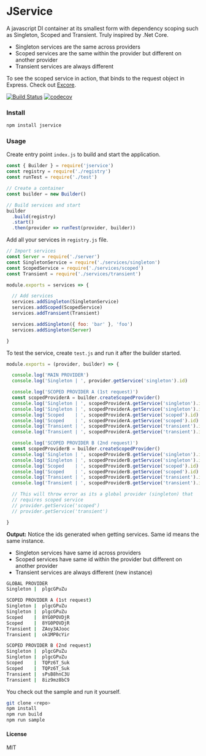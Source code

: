 # JService

A javascript DI container at its smallest form with dependency scoping such as Singleton, Scoped and Transient. Truly inspired by .Net Core.

- Singleton services are the same across providers
- Scoped services are the same within the provider but different on another provider
- Transient services are always different

To see the scoped service in action, that binds to the request object in Express. Check out [Excore](https://github.com/rhaldkhein/excore).

[![Build Status](https://travis-ci.org/rhaldkhein/jservice.svg?branch=master)](https://travis-ci.org/rhaldkhein/jservice) [![codecov](https://codecov.io/gh/rhaldkhein/jservice/branch/master/graph/badge.svg)](https://codecov.io/gh/rhaldkhein/jservice)

### Install

```sh
npm install jservice
```

### Usage

Create entry point `index.js` to build and start the application.

```javascript
const { Builder } = require('jservice')
const registry = require('./registry')
const runTest = require('./test')

// Create a container
const builder = new Builder()

// Build services and start
builder
  .build(registry)
  .start()
  .then(provider => runTest(provider, builder))

```

Add all your services in `registry.js` file.

```javascript
// Import services
const Server = require('./server')
const SingletonService = require('./services/singleton')
const ScopedService = require('./services/scoped')
const Transient = require('./services/transient')

module.exports = services => {

  // Add services
  services.addSingleton(SingletonService)
  services.addScoped(ScopedService)
  services.addTransient(Transient)

  services.addSingleton({ foo: 'bar' }, 'foo')
  services.addSingleton(Server)

}

```

To test the service, create `test.js` and run it after the builder started.

```javascript
module.exports = (provider, builder) => {

  console.log('MAIN PROVIDER')
  console.log('Singleton | ', provider.getService('singleton').id)

  console.log('SCOPED PROVIDER A (1st request)')
  const scopedProviderA = builder.createScopedProvider()
  console.log('Singleton | ', scopedProviderA.getService('singleton').id)
  console.log('Singleton | ', scopedProviderA.getService('singleton').id)
  console.log('Scoped    | ', scopedProviderA.getService('scoped').id)
  console.log('Scoped    | ', scopedProviderA.getService('scoped').id)
  console.log('Transient | ', scopedProviderA.getService('transient').id)
  console.log('Transient | ', scopedProviderA.getService('transient').id)

  console.log('SCOPED PROVIDER B (2nd request)')
  const scopedProviderB = builder.createScopedProvider()
  console.log('Singleton | ', scopedProviderB.getService('singleton').id)
  console.log('Singleton | ', scopedProviderB.getService('singleton').id)
  console.log('Scoped    | ', scopedProviderB.getService('scoped').id)
  console.log('Scoped    | ', scopedProviderB.getService('scoped').id)
  console.log('Transient | ', scopedProviderB.getService('transient').id)
  console.log('Transient | ', scopedProviderB.getService('transient').id)

  // This will throw error as its a global provider (singleton) that 
  // requires scoped service
  // provider.getService('scoped')
  // provider.getService('transient')

}
```

**Output:** Notice the ids generated when getting services. Same id means the same instance.
- Singleton services have same id across providers
- Scoped services have same id within the provider but different on another provider
- Transient services are always different (new instance)

```sh
GLOBAL PROVIDER
Singleton |  plgcGPuZu

SCOPED PROVIDER A (1st request)
Singleton |  plgcGPuZu
Singleton |  plgcGPuZu
Scoped    |  8YG0POVDjR
Scoped    |  8YG0POVDjR
Transient |  ZAoy3AJooc
Transient |  ok1MP0cYir

SCOPED PROVIDER B (2nd request)
Singleton |  plgcGPuZu
Singleton |  plgcGPuZu
Scoped    |  TQPz6T_Suk
Scoped    |  TQPz6T_Suk
Transient |  sPsB8hnC3U
Transient |  8iz9mz8bC9
```

You check out the sample and run it yourself.

```sh
git clone <repo>
npm install
npm run build
npm run sample
```

#### License

MIT